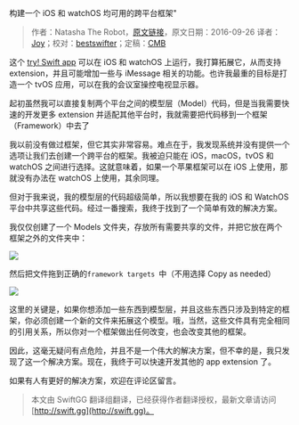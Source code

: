 构建一个 iOS 和 watchOS 均可用的跨平台框架"

> 作者：Natasha The Robot，[原文链接](https://www.natashatherobot.com/creating-a-framework-for-both-ios-and-watchos/)，原文日期：2016-09-26
> 译者：[Joy](undefined)；校对：[bestswifter](http://bestswifter.com)；定稿：[CMB](https://github.com/chenmingbiao)
  









这个 [try! Swift app](https://github.com/tryswift/trySwiftNYC) 可以在 iOS 和 watchOS 上运行，我打算拓展它，从而支持 extension，并且可能增加一些与 iMessage 相关的功能。也许我最重的目标是打造一个 tvOS 应用，可以在我的会议室操控电视显示器。



起初虽然我可以直接复制两个平台之间的模型层（Model）代码，但是当我需要快速的开发更多 extension 并适配其他平台时，我就需要把代码移到一个框架（Framework）中去了

我以前没有做过框架，但它其实非常容易。难点在于，我发现系统并没有提供一个选项让我们去创建一个跨平台的框架。我被迫只能在 iOS，macOS，tvOS 和 watchOS 之间进行选择。这就意味着，如果一个苹果框架可以在 iOS 上使用，那就没有办法在 watchOS 上使用，其余同理。

但对于我来说，我的模型层的代码超级简单，所以我想要在我的 iOS 和 WatchOS 平台中共享这些代码。经过一番搜索，我终于找到了一个简单有效的解决方案。

我仅仅创建了一个 Models 文件夹，存放所有需要共享的文件，并把它放在两个框架之外的文件夹中：

![](https://www.natashatherobot.com/wp-content/uploads/Screen-Shot-2016-09-26-at-11.07.29-AM.png)

然后把文件拖到正确的`framework targets `中（不用选择 Copy as needed）

![](http://p1.bqimg.com/4851/979b1015f6c04a2d.jpg)
 
这里的关键是，如果你想添加一些东西到模型层，并且这些东西只涉及到特定的框架，你必须创建一个新的文件来拓展这个模型。哦，当然，这些文件具有完全相同的引用关系，所以你对一个框架做出任何改变，也会改变其他的框架。

因此，这毫无疑问有点危险，并且不是一个伟大的解决方案，但不幸的是，我只发现了这一个解决方案。现在，我终于可以快速开发其他的 app extension 了。

如果有人有更好的解决方案，欢迎在评论区留言。

> 本文由 SwiftGG 翻译组翻译，已经获得作者翻译授权，最新文章请访问 [http://swift.gg](http://swift.gg)。